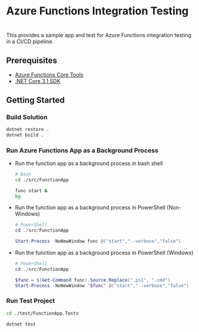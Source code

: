# Azure Functions Integration Testing #
#
This provides a sample app and test for Azure Functions integration testing in a CI/CD pipeline.


## Prerequisites ##

* [Azure Functions Core Tools](https://docs.microsoft.com/azure/azure-functions/functions-run-local?WT.mc_id=github-0000-juyoo)
* [.NET Core 3.1 SDK](https://dotnet.microsoft.com/download/dotnet/3.1?WT.mc_id=github-0000-juyoo)


## Getting Started ##

### Build Solution ###

```bash
dotnet restore .
dotnet build .
```


### Run Azure Functions App as a Background Process ###

* Run the function app as a background process in bash shell

    ```bash
    # Bash
    cd ./src/FunctionApp

    func start &
    bg
    ```

* Run the function app as a background process in PowerShell (Non-Windows)

    ```powershell
    # PowerShell
    cd ./src/FunctionApp

    Start-Process -NoNewWindow func @("start","--verbose","false")
    ```

* Run the function app as a background process in PowerShell (Windows)

    ```powershell
    # PowerShell
    cd ./src/FunctionApp

    $func = $(Get-Command func).Source.Replace(".ps1", ".cmd")
    Start-Process -NoNewWindow "$func" @("start","--verbose","false")
    ```


### Run Test Project ###

```bash
cd ./test/FunctionApp.Tests

dotnet test
```

